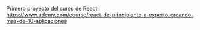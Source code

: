 Primero proyecto del curso de React:
https://www.udemy.com/course/react-de-principiante-a-experto-creando-mas-de-10-aplicaciones
